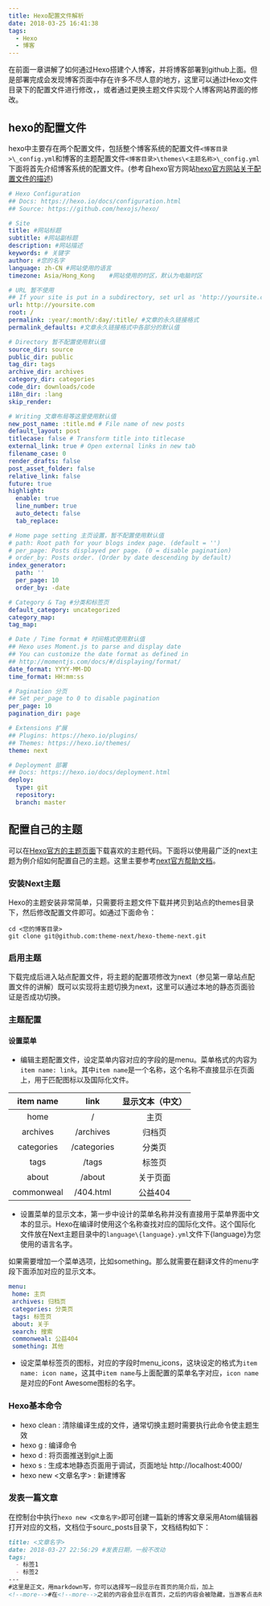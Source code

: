 ```yaml
---
title: Hexo配置文件解析
date: 2018-03-25 16:41:38
tags:
  - Hexo
  - 博客
---
```


在前面一章讲解了如何通过Hexo搭建个人博客，并将博客部署到github上面。但是部署完成会发现博客页面中存在许多不尽人意的地方，这里可以通过Hexo文件目录下的配置文件进行修改，，或者通过更换主题文件实现个人博客网站界面的修改。

<!--more-->

## hexo的配置文件
hexo中主要存在两个配置文件，包括整个博客系统的配置文件`<博客目录>\_config.yml`和博客的主题配置文件`<博客目录>\themes\<主题名称>\_config.yml`下面将首先介绍博客系统的配置文件。(参考自hexo官方网站[hexo官方网站关于配置文件的描述](https://hexo.io/zh-cn/docs/configuration.html))

```yml
# Hexo Configuration
## Docs: https://hexo.io/docs/configuration.html
## Source: https://github.com/hexojs/hexo/

# Site
title: #网站标题
subtitle: #网站副标题
description: #网站描述
keywords: # 关键字
author: #您的名字
language: zh-CN #网站使用的语言
timezone: Asia/Hong_Kong	#网站使用的时区，默认为电脑时区

# URL 暂不使用
## If your site is put in a subdirectory, set url as 'http://yoursite.com/child' and root as '/child/'
url: http://yoursite.com
root: /
permalink: :year/:month/:day/:title/ #文章的永久链接格式
permalink_defaults: #文章永久链接格式中各部分的默认值

# Directory 暂不配置使用默认值
source_dir: source
public_dir: public
tag_dir: tags
archive_dir: archives
category_dir: categories
code_dir: downloads/code
i18n_dir: :lang
skip_render:

# Writing 文章布局等这里使用默认值
new_post_name: :title.md # File name of new posts
default_layout: post
titlecase: false # Transform title into titlecase
external_link: true # Open external links in new tab
filename_case: 0
render_drafts: false
post_asset_folder: false
relative_link: false
future: true
highlight:
  enable: true
  line_number: true
  auto_detect: false
  tab_replace:

# Home page setting 主页设置，暂不配置使用默认值
# path: Root path for your blogs index page. (default = '')
# per_page: Posts displayed per page. (0 = disable pagination)
# order_by: Posts order. (Order by date descending by default)
index_generator:
  path: ''
  per_page: 10
  order_by: -date

# Category & Tag #分类和标签页
default_category: uncategorized
category_map:
tag_map:

# Date / Time format # 时间格式使用默认值
## Hexo uses Moment.js to parse and display date
## You can customize the date format as defined in
## http://momentjs.com/docs/#/displaying/format/
date_format: YYYY-MM-DD
time_format: HH:mm:ss

# Pagination 分页
## Set per_page to 0 to disable pagination
per_page: 10
pagination_dir: page

# Extensions 扩展
## Plugins: https://hexo.io/plugins/
## Themes: https://hexo.io/themes/
theme: next

# Deployment 部署
## Docs: https://hexo.io/docs/deployment.html
deploy:
  type: git
  repository:
  branch: master

```

## 配置自己的主题

可以在[Hexo官方的主题页面](https://hexo.io/themes/)下载喜欢的主题代码。下面将以使用最广泛的next主题为例介绍如何配置自己的主题。这里主要参考[next官方帮助文档](http://theme-next.iissnan.com/getting-started.html)。

### 安装Next主题
Hexo的主题安装非常简单，只需要将主题文件下载并拷贝到站点的themes目录下，然后修改配置文件即可。如通过下面命令：
```shell
cd <您的博客目录>
git clone git@github.com:theme-next/hexo-theme-next.git
```

### 启用主题
下载完成后进入站点配置文件，将主题的配置项修改为next（参见第一章站点配置文件的讲解）既可以实现将主题切换为next，这里可以通过本地的静态页面验证是否成功切换。

### 主题配置

#### 设置菜单


* 编辑主题配置文件，设定菜单内容对应的字段的是menu。菜单格式的内容为`item name: link`。其中`item name`是一个名称，这个名称不直接显示在页面上，用于匹配图标以及国际化文件。

| item name | link | 显示文本（中文） |
|:---------:|:----:|:-------------:|
| home | / | 主页 |
| archives | /archives | 归档页 |
| categories | /categories | 分类页 |
| tags | /tags | 标签页 |
| about | /about | 关于页面 |
| commonweal | /404.html | 公益404 |
* 设置菜单的显示文本，第一步中设计的菜单名称并没有直接用于菜单界面中文本的显示。Hexo在编译时使用这个名称查找对应的国际化文件。这个国际化文件放在Next主题目录中的`language\{language}.yml`文件下{language}为您使用的语言名字。


 如果需要增加一个菜单选项，比如something。那么就需要在翻译文件的menu字段下面添加对应的显示文本。

 ```yml
menu:
  home: 主页
  archives: 归档页
  categories: 分类页
  tags: 标签页
  about: 关于
  search: 搜索
  commonweal: 公益404
  something: 其他
 ```
* 设定菜单标签页的图标，对应的字段时menu_icons，这块设定的格式为`item name: icon name`，这其中`item name`与上面配置的菜单名字对应，`icon name`是对应的Font Awesome图标的名字。

### Hexo基本命令

* hexo clean : 清除编译生成的文件，通常切换主题时需要执行此命令使主题生效
* hexo g : 编译命令
* hexo d : 将页面推送到git上面
* hexo s : 生成本地静态页面用于调试，页面地址 http://localhost:4000/
* hexo new <文章名字> : 新建博客

### 发表一篇文章

在控制台中执行`hexo new <文章名字>`即可创建一篇新的博客文章采用Atom编辑器打开对应的文档，文档位于sourc\_posts目录下，文档结构如下：
```markdown
title: <文章名字>
date: 2018-03-27 22:56:29 #发表日期，一般不改动
tags:
  - 标签1
  - 标签2
---
#这里是正文，用markdown写，你可以选择写一段显示在首页的简介后，加上
<!--more-->#在<!--more-->之前的内容会显示在首页，之后的内容会被隐藏，当游客点击Read more才能看到。
```
